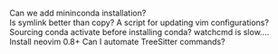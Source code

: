 Can we add mininconda installation?  
Is symlink better than copy? 
A script for updating vim configurations? 
Sourcing conda activate before installing conda? 
watchcmd is slow....  
Install neovim 0.8+
Can I automate TreeSitter commands?

